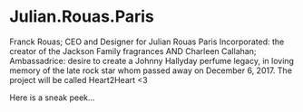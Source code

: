# Julian.Rouas.Paris
Franck Rouas; CEO and Designer for Julian Rouas Paris Incorporated: the creator of the Jackson Family fragrances AND Charleen Callahan; Ambassadrice: desire to create a Johnny Hallyday perfume legacy, in loving memory of the late rock star whom passed away on December 6, 2017. The project will be called Heart2Heart   <3

Here is a sneak peek... 

